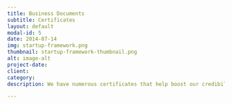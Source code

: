 ```yaml
---
title: Business Documents
subtitle: Certificates
layout: default
modal-id: 5
date: 2014-07-14
img: startup-framework.png
thumbnail: startup-framework-thumbnail.png
alt: image-alt
project-date: 
client: 
category: 
description: We have numerous certificates that help boost our credibility! Take a look at the list below!

---
```

